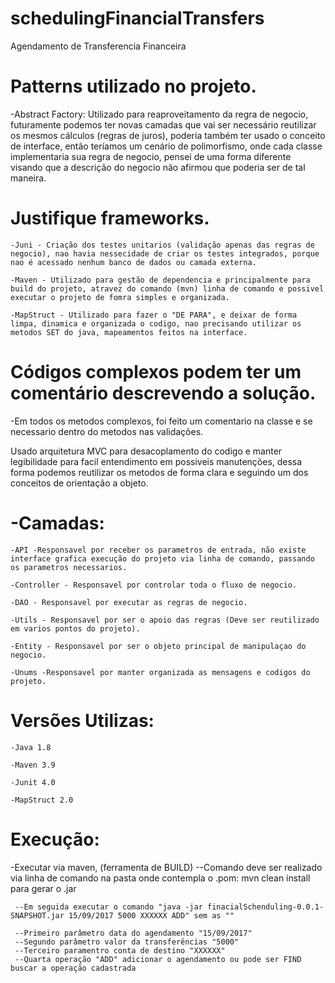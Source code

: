 # schedulingFinancialTransfers
Agendamento de Transferencia Financeira

# Patterns utilizado no projeto.

   -Abstract Factory:
    Utilizado para reaproveitamento da regra de negocio, futuramente podemos ter novas camadas que  vai ser necessário reutilizar os mesmos cálculos (regras de juros), poderia também ter usado o conceito de interface, então teríamos um cenário de polimorfismo, onde cada classe implementaria sua regra de negocio, pensei de uma forma diferente visando que a descrição do negocio não afirmou que poderia ser de tal maneira. 



# Justifique frameworks.

    -Juni - Criação dos testes unitarios (validação apenas das regras de negocio), nao havia nessecidade de criar os testes integrados, porque nao é acessado nenhum banco de dados ou camada externa.

    -Maven - Utilizado para gestão de dependencia e principalmente para build do projeto, atravez do comando (mvn) linha de comando e possivel executar o projeto de fomra simples e organizada. 

    -MapStruct - Utilizado para fazer o "DE PARA", e deixar de forma limpa, dinamica e organizada o codigo, nao precisando utilizar os metodos SET do java, mapeamentos feitos na interface.



# Códigos complexos podem ter um comentário descrevendo a solução.

   -Em todos os metodos complexos, foi feito um comentario na classe e se necessario dentro do metodos nas validações.

   

Usado arquitetura MVC para desacoplamento do codigo e manter legibilidade para facil entendimento em possiveis manutenções, dessa forma podemos reutilizar os metodos de forma clara e seguindo um dos conceitos de orientação a objeto.



# -Camadas:

    -API -Responsavel por receber os parametros de entrada, não existe interface grafica execução do projeto via linha de comando, passando os parametros necessarios.

    -Controller - Responsavel por controlar toda o fluxo de negocio.

    -DAO - Responsavel por executar as regras de negocio.

    -Utils - Responsavel por ser o apoio das regras (Deve ser reutilizado em varios pontos do projeto).

    -Entity - Responsavel por ser o objeto principal de manipulaçao do negocio.

    -Unums -Responsavel por manter organizada as mensagens e codigos do projeto.

    

# Versões Utilizas: 

    -Java 1.8

    -Maven 3.9

    -Junit 4.0

    -MapStruct 2.0

# Execução:  
   -Executar via maven, (ferramenta de BUILD)
      --Comando deve ser realizado via linha de comando na pasta onde contempla o .pom: mvn clean install para gerar o .jar
     
     --Em seguida executar o comando "java -jar finacialSchenduling-0.0.1-SNAPSHOT.jar 15/09/2017 5000 XXXXXX ADD" sem as ""
     
     --Primeiro parâmetro data do agendamento "15/09/2017"
     --Segundo parâmetro valor da transferências "5000"
     --Terceiro paramentro conta de destino "XXXXXX"
     --Quarta operação "ADD" adicionar o agendamento ou pode ser FIND buscar a operação cadastrada
